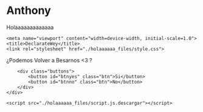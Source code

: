 # Anthony
Holaaaaaaaaaaaaa
<!DOCTYPE html>
<!-- saved from url=(0040)https://sites.google.com/d/1_kFgimNxcnlxK3g2W3IVP99TUREmKKQG/p/1JhrnG8kT5jtzrznxd_N5Us274neY11M1/edit -->
<html lang="en"><head><meta http-equiv="Content-Type" content="text/html; charset=UTF-8">
    
    <meta name="viewport" content="width=device-width, initial-scale=1.0">
    <title>DeclarateWey</title>
    <link rel="stylesheet" href="./holaaaaaa_files/style.css">
</head>

<body>
    <div class="container">
        <div class="title">
            ¿Podemos Volver a Besarnos <3 ?
        </div>

        <div class="buttons">
            <button id="btnyes" class="btn">Si</button>
            <button id="btnno" class="btn">No</button>
        </div>
    </div>

    <script src="./holaaaaaa_files/script.js.descargar"></script>


</body></html>
